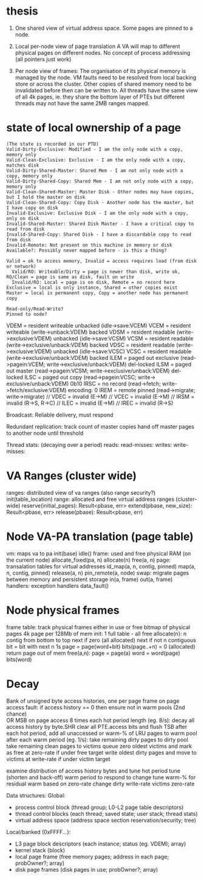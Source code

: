 
# thesis
1.  One shared view of virtual address space. Some pages are pinned to a node.

2.  Local per-node view of page translation
    A VA will map to different physical pages on different nodes.
    No concept of process addressing (all pointers just work)

3.  Per node view of frames:
    The organisation of its physical memory is managed by the node.
    VM faults need to be resolved from local backing store or across the cluster.
    Other copies of shared memory need to be invalidated before then can be written to.
    All threads have the same view of all 4k pages, ie. they share the bottom layer of PTEs
    but different threads may not have the same 2MB ranges mapped.

# state of local ownership of a page
    (The state is recorded in our PTD)
    Valid-Dirty-Exclusive: Modified - I am the only node with a copy, memory only
    Valid-Clean-Exclusive: Exclusive - I am the only node with a copy, matches disk
    Valid-Dirty-Shared-Master: Shared Mem - I am not only node with a copy, memory only
    Valid-Dirty-Shared-Copy: Shared Mem - I am not only node with a copy, memory only
    Valid-Clean-Shared-Master: Master Disk - Other nodes may have copies, but I hold the master on disk
    Valid-Clean-Shared-Copy: Copy Disk - Another node has the master, but I have copy on disk
    Invalid-Exclusive: Exclusive Disk - I am the only node with a copy, only on disk
    Invalid-Shared-Master: Shared Disk Master - I have a critical copy to read from disk
    Invalid-Shared-Copy: Shared Disk - I have a discardable copy to read from disk
    Invalid-Remote: Not present on this machine in memory or disk
    Available?: Possibly never mapped before - is this a thing?

    Valid = ok to access memory, Invalid = access requires load (from disk or network)
      Valid/RO: Writeable/Dirty = page is newer than disk, write ok, RO/Clean = page is same as disk, fault on write
      Invalid/RO: Local = page is on disk, Remote = no record here
    Exclusive = local is only instance, Shared = other copies exist
    Master = local is permanent copy, Copy = another node has permanent copy

    Read-only/Read-Write?
    Pinned to node?

VDEM = resident writeable unbacked (idle->save:VCEM)
VCEM = resident writeable (write->unback:VDEM) backed
VDSM = resident readable (write->exclusive:VDEM) unbacked (idle->save:VCSM)
VCSM = resident readable (write->exclusive/unback:VDEM) backed
VDSC = resident readable (write->exclusive:VDEM) unbacked (idle->save:VCSC)
VCSC = resident readable (write->exclusive/unback:VDEM) backed
ILEM = paged out exclusive (read->pagein:VCEM; write->exclusive/unback:VDEM) del-locked
ILSM = paged out master (read->pagein:VCSM; write->exclusive/unback:VDEM) del-locked
ILSC = paged out copy (read->pagein:VCSC; write-> exclusive/unback:VDEM)
  0b10
IRSC = no record (read->fetch; write->fetch/exclusive:VDEM)
  encoding: 0
IREM = remote pinned (read->migrate; write->migrate)
// VDEC = invalid (E->M)
// VCEC = invalid (E->M)
// IRSM = invalid (R->S, R->C)
// ILEC = invalid (E->M)
// IREC = invalid (R->S)


Broadcast: Reliable delivery, must respond


Redundant replication:
  track count of master copies
  hand off master pages to another node until threshold

Thread stats: (decaying over a period)
  reads:
  read-misses:
  writes:
  write-misses:

# VA Ranges (cluster wide)
ranges: distributed view of va ranges (also range security?)
  init(table_location)
  range: allocated and free virtual address ranges (cluster-wide)
    reserve(initial_pages): Result<pbase, err>
    extend(pbase, new_size): Result<pbase, err>
    release(pbase): Result<pbase, err)

# Node VA-PA translation (page table)
vm: maps va to pa
  init(base)
  idle()
  frame: used and free physical RAM (on the current node)
    allocate_fixed(pa, n)
    allocate(n)
    free(a, n)
  page: transalation tables for virtual addresses
    id_map(a, n, contig, pinned)
    map(a, n, contig, pinned)
    release(a, n)
    pin_remote(a, node)
  swap: migrate pages between memory and persistent storage
    in(a, frame)
    out(a, frame)    
  handlers: exception handlers
    data_fault()

# Node physical frames
frame table: track physical frames either in use or free
  bitmap of physical pages 4k page per 128Mb of mem
  init: 1 full table - all free
  allocate(n): n contig
    from bottom to top
      next if zero (all allocated)
      next if not n contiguous
      bit = bit with next n 1s
      page = page(word+bit)
      bits(page..+n) = 0 (allocated)
      return page
    out of mem
  free(a,n):
    page = page(a)
    word = word(page)
    bits(word)

# Decay

Bank of unsigned byte access histories, one per page frame
on page access fault:
  if access history == 0 then ensure not in warm pools (2nd chance)   
  OR MSB on page access
8 times each hot period length (eg. 8/s):
  decay all access history by byte.SHR
  clear all PTE.access bits and flush TSB
after each hot period, add all unaccessed or warm-% of LRU pages to warm pool
after each warm period (eg. 1/s):
  take remaining dirty pages to dirty pool
  take remaining clean pages to victims queue
  zero oldest victims and mark as free at zero-rate if under free target
  write oldest dirty pages and move to victims at write-rate if under victim target

examine distribution of access history bytes and tune hot period
tune (shorten and back-off) warm period to respond to change
tune warm-% for residual warm based on zero-rate change
dirty write-rate
victims zero-rate


Data structures:
Global:
- process control block (thread group; L0-L2 page table descriptors)
- thread control blocks (each thread; saved state; user stack; thread stats)
- virtual address space (address space section reservation/security; tree)

Local/banked (0xFFFF...):
- L3 page block descriptors (each instance; status (eg. VDEM); array)
- kernel stack (block)
- local page frame (free memory pages; address in each page; probOwner?; array)
- disk page frames (disk pages in use; probOwner?; array)
